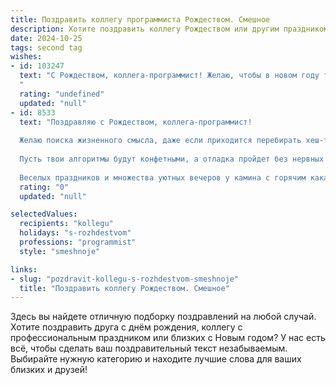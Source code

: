 ```yaml
---
title: Поздравить коллегу программиста Рождеством. Смешное
description: Хотите поздравить коллегу Рождеством или другим праздником? Наш ИИ создаст незабываемое поздравление, а вы обязательно выделитесь среди других.  
date: 2024-10-25
tags: second tag
wishes:
- id: 103247
  text: "С Рождеством, коллега-программист! Желаю, чтобы в новом году твой код был настолько чист, что даже Дед Мороз бы позавидовал! Пусть баги обходят тебя стороной, как санки по бездорожью, а производительность взлетит выше елки!  Пусть твой отдых будет таким же сладким, как рождественский пирог, а зарплаты —  такими же щедрыми, как подарки под елочкой!
  "
  rating: "undefined"
  updated: "null"
- id: 8533
  text: "Поздравляю с Рождеством, коллега-программист!
  
  Желаю поиска жизненного смысла, даже если приходится перебирать хеш-таблицы и сортировать рождественские подарки по bubble sort.
  
  Пусть твои алгоритмы будут конфетными, а отладка пройдет без нервных тиков. И помни, даже в Рождество сохраняй спокойствие и воспользуйся гуглом, если что-то сломается.
  
  Веселых праздников и множества уютных вечеров у камина с горячим какао и хорошей книгой по программированию!"
  rating: "0"
  updated: "null"

selectedValues:
  recipients: "kollegu"
  holidays: "s-rozhdestvom"
  professions: "programmist"
  style: "smeshnoje"

links:
- slug: "pozdravit-kollegu-s-rozhdestvom-smeshnoje"
  title: "Поздравить коллегу Рождеством. Смешное"
---
```


Здесь вы найдете отличную подборку поздравлений на любой случай. 
Хотите поздравить друга с днём рождения, коллегу с профессиональным праздником или близких с Новым годом? У нас есть всё, чтобы сделать ваш поздравительный текст незабываемым. Выбирайте нужную категорию и находите лучшие слова для ваших близких и друзей!
